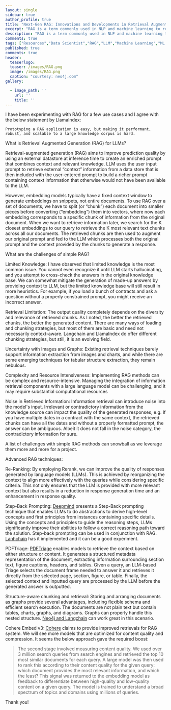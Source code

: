 ```yaml
---
layout: single
sidebar: true
author_profile: true
title: "Next-Gen RAG: Innovations and Developments in Retrieval Augmentation Generation"
excerpt: "RAG is a term commonly used in NLP and machine learning to refer to models and techniques that combine retrieval-based methods, augmentation techniques, and text generation to enhance text generation tasks"
description: "RAG is a term commonly used in NLP and machine learning to refer to models and techniques that combine retrieval-based methods, augmentation techniques, and text generation to enhance text generation tasks."
comments: true
tags: ["Resources","Data Scientist","RAG","LLM","Machine Learning","ML System Design"]
published: true
comments: true
header:
  teaserlogo:
  teaser: /images/RAG.png
  image: /images/RAG.png
  caption: "courtesy: neo4j.com"
gallery:

  - image_path: ''
    url: ''
    title: ''
---
```


I have been experimenting with RAG for a few use cases and I agree with the below statement by LlamaIndex:

```
Prototyping a RAG application is easy, but making it performant, robust, and scalable to a large knowledge corpus is hard.
```
What is Retrieval Augmented Generation (RAG) for LLMs?

Retrieval-augmented generation (RAG) aims to improve prediction quality by using an external datastore at inference time to create an enriched prompt that combines context and relevant knowledge. LLM uses the user input prompt to retrieve external “context” information from a data store that is then included with the user-entered prompt to build a richer prompt containing context information that otherwise would not have been available to the LLM.

However, embedding models typically have a fixed context window to generate embeddings on snippets, not entire documents. To use RAG over a set of documents, we have to split (or “chunk”) each document into smaller pieces before converting (“embedding”) them into vectors, where now each embedding corresponds to a specific chunk of information from the original document. When we want to retrieve information later, we search for the K closest embeddings to our query to retrieve the K most relevant text chunks across all our documents. The retrieved chunks are then used to augment our original prompt and fed to the LLM which processes both the original prompt and the context provided by the chunks to generate a response.

What are the challenges of simple RAG?

Limited Knowledge: I have observed that limited knowledge is the most common issue. You cannot even recognize it until LLM starts hallucinating, and you attempt to cross-check the answers in the original knowledge base. We can somewhat mitigate the generation of made-up answers by providing context to LLM, but the limited knowledge base will still result in more heuristics. For example, if you load a bunch of contracts and ask a question without a properly constrained prompt, you might receive an incorrect answer.

Retrieval Limitation: The output quality completely depends on the diversity and relevance of retrieved chunks. As I noted, the better the retrieved chunks, the better the generated content. There are many ways of loading and chunking strategies, but most of them are basic and need not necessarily context-aware. Langchain and LlamaIndex do offer different chunking strategies, but still, it is an evolving field. 

Uncertainty with Images and Graphs: Existing retrieval techniques barely support information extraction from images and charts, and while there are some emerging techniques for tabular structure extraction, they remain nebulous.

Complexity and Resource Intensiveness: Implementing RAG methods can be complex and resource-intensive. Managing the integration of information retrieval components with a large language model can be challenging, and it may require substantial computational resources

Noise in Retrieved Information: Information retrieval can introduce noise into the model's input. Irrelevant or contradictory information from the knowledge source can impact the quality of the generated responses, e.g. If you have multiple dates in a contract with the same context, the retrieved chunks can have all the dates and without a properly formatted prompt, the answer can be ambiguous. Albeit it does not fall in the noise category, the contradictory information for sure.

A list of challenges with simple RAG methods can snowball as we leverage them more and more for a project. 

Advanced RAG techniques:

Re-Ranking: By employing Rerank, we can improve the quality of responses generated by language models (LLMs). This is achieved by reorganizing the context to align more effectively with the queries while considering specific criteria. This not only ensures that the LLM is provided with more relevant context but also results in a reduction in response generation time and an enhancement in response quality.

Step-Back Prompting: [Deepmind](https://arxiv.org/pdf/2310.06117.pdf) presents a Step-Back prompting technique that enables LLMs to do abstractions to derive high-level concepts and first principles from instances containing specific details. Using the concepts and principles to guide the reasoning steps, LLMs significantly improve their abilities to follow a correct reasoning path toward the solution. Step-back prompting can be used in conjunction with RAG. [Lanhchain](https://github.com/langchain-ai/langchain/blob/master/cookbook/stepback-qa.ipynb) has it implemented and it can be a good experiment. 

PDFTriage:  [PDFTriage](https://arxiv.org/abs/2309.08872) enables models to retrieve the context based on either structure or content. It generates a structured metadata representation of the document, extracting information surrounding section text, figure captions, headers, and tables. Given a query, an LLM-based Triage selects the document frame needed to answer it and retrieves it directly from the selected page, section, figure, or table. Finally, the selected context and inputted query are processed by the LLM before the generated answer is outputted.

Structure-aware chunking and retrieval: Storing and arranging documents as graphs provide several advantages, including flexible schema and efficient search execution. The documents are not plain text but contain tables, charts, graphs, and diagrams. Graphs can properly handle this nested structure. [Neo4j and Langchain](https://neo4j.com/emil/introducing-genai-stack-developers/) can work great in this scenario. 

Cohere Embed v3: [Cohere](https://txt.cohere.com/introducing-embed-v3/) claims to provide improved retrievals for RAG system. We will see more models that are optimized for content quality and compression. It seems the below approach gave the required boost:
> The second stage involved measuring content quality. We used over 3 million search queries from search engines and retrieved the top 10 most similar documents for each query. A large model was then used to rank this according to their content quality for the given query: which document provides the most relevant information, and which the least? This signal was returned to the embedding model as feedback to differentiate between high-quality and low-quality content on a given query. The model is trained to understand a broad spectrum of topics and domains using millions of queries.

 
Thank you!
